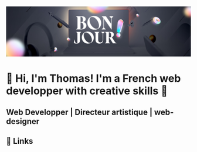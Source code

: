 <p align="center">
  <img src="./img/bandeau-home.jpg" alt="Hi, I'm Thomas! 👋 I'm a French web developper with creative skills">
</p>

# 👋 Hi, I'm Thomas! I'm a French web developper with creative skills 👋
## Web Developper | Directeur artistique | web-designer

## :link: Links

